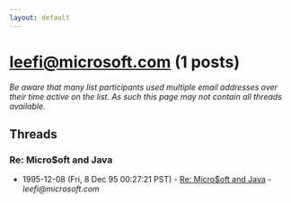 ```yaml
---
layout: default
---
```


# leefi@microsoft.com (1 posts)

_Be aware that many list participants used multiple email addresses over their time active on the list. As such this page may not contain all threads available._

## Threads

### Re: Micro$oft and Java
+ 1995-12-08 (Fri, 8 Dec 95 00:27:21 PST) - [Re: Micro$oft and Java](/archive/1995/12/4a195d528ed54b1c9671a6ca22ebdb102dc3eee1753f65ae4ed7a5e69b92819b) - _leefi@microsoft.com_

